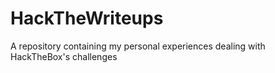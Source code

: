 # HackTheWriteups
A repository containing my personal experiences dealing with HackTheBox's challenges
